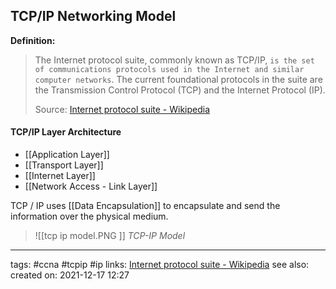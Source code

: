 ## TCP/IP Networking Model

**Definition:**
>The Internet protocol suite, commonly known as TCP/IP, `is the set of communications protocols used in the Internet and similar computer networks`. The current foundational protocols in the suite are the Transmission Control Protocol (TCP) and the Internet Protocol (IP).
>
>Source: [Internet protocol suite - Wikipedia](https://en.wikipedia.org/wiki/Internet_protocol_suite)


#### TCP/IP Layer Architecture

- [[Application Layer]]
- [[Transport Layer]]
- [[Internet Layer]]
- [[Network Access - Link Layer]]

TCP / IP uses [[Data Encapsulation]] to encapsulate and send the information over the physical medium.

>![[tcp ip model.PNG ]]
>*TCP-IP Model*

---
tags: #ccna #tcpip #ip 
links: [Internet protocol suite - Wikipedia](https://en.wikipedia.org/wiki/Internet_protocol_suite)
see also:
created on: 2021-12-17 12:27


